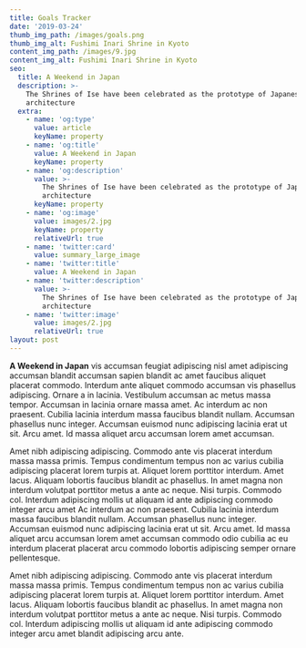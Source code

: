 ```yaml
---
title: Goals Tracker
date: '2019-03-24'
thumb_img_path: /images/goals.png
thumb_img_alt: Fushimi Inari Shrine in Kyoto
content_img_path: /images/9.jpg
content_img_alt: Fushimi Inari Shrine in Kyoto
seo:
  title: A Weekend in Japan
  description: >-
    The Shrines of Ise have been celebrated as the prototype of Japanese
    architecture
  extra:
    - name: 'og:type'
      value: article
      keyName: property
    - name: 'og:title'
      value: A Weekend in Japan
      keyName: property
    - name: 'og:description'
      value: >-
        The Shrines of Ise have been celebrated as the prototype of Japanese
        architecture
      keyName: property
    - name: 'og:image'
      value: images/2.jpg
      keyName: property
      relativeUrl: true
    - name: 'twitter:card'
      value: summary_large_image
    - name: 'twitter:title'
      value: A Weekend in Japan
    - name: 'twitter:description'
      value: >-
        The Shrines of Ise have been celebrated as the prototype of Japanese
        architecture
    - name: 'twitter:image'
      value: images/2.jpg
      relativeUrl: true
layout: post
---
```


**A Weekend in Japan** vis accumsan feugiat adipiscing nisl amet adipiscing accumsan blandit accumsan sapien blandit ac amet faucibus aliquet placerat commodo. Interdum ante aliquet commodo accumsan vis phasellus adipiscing. Ornare a in lacinia. Vestibulum accumsan ac metus massa tempor. Accumsan in lacinia ornare massa amet. Ac interdum ac non praesent. Cubilia lacinia interdum massa faucibus blandit nullam. Accumsan phasellus nunc integer. Accumsan euismod nunc adipiscing lacinia erat ut sit. Arcu amet. Id massa aliquet arcu accumsan lorem amet accumsan.

Amet nibh adipiscing adipiscing. Commodo ante vis placerat interdum massa massa primis. Tempus condimentum tempus non ac varius cubilia adipiscing placerat lorem turpis at. Aliquet lorem porttitor interdum. Amet lacus. Aliquam lobortis faucibus blandit ac phasellus. In amet magna non interdum volutpat porttitor metus a ante ac neque. Nisi turpis. Commodo col. Interdum adipiscing mollis ut aliquam id ante adipiscing commodo integer arcu amet Ac interdum ac non praesent. Cubilia lacinia interdum massa faucibus blandit nullam. Accumsan phasellus nunc integer. Accumsan euismod nunc adipiscing lacinia erat ut sit. Arcu amet. Id massa aliquet arcu accumsan lorem amet accumsan commodo odio cubilia ac eu interdum placerat placerat arcu commodo lobortis adipiscing semper ornare pellentesque.

Amet nibh adipiscing adipiscing. Commodo ante vis placerat interdum massa massa primis. Tempus condimentum tempus non ac varius cubilia adipiscing placerat lorem turpis at. Aliquet lorem porttitor interdum. Amet lacus. Aliquam lobortis faucibus blandit ac phasellus. In amet magna non interdum volutpat porttitor metus a ante ac neque. Nisi turpis. Commodo col. Interdum adipiscing mollis ut aliquam id ante adipiscing commodo integer arcu amet blandit adipiscing arcu ante.
